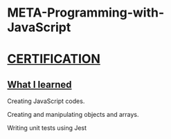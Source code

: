 # META-Programming-with-JavaScript
<h1><a href="https://www.coursera.org/account/accomplishments/certificate/S8D4VRU7ZF7U">CERTIFICATION</a></h1>

<h2> <b> <u> What I learned </u> </b></h2>

Creating JavaScript codes.

Creating and manipulating objects and arrays.

Writing unit tests using Jest 
